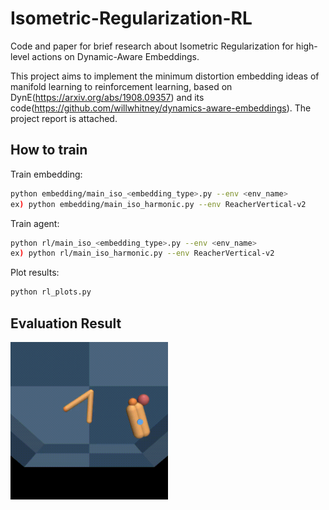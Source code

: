 # Isometric-Regularization-RL
Code and paper for brief research about Isometric Regularization for high-level actions on Dynamic-Aware Embeddings.

This project aims to implement the minimum distortion embedding ideas of manifold learning to reinforcement learning, based on DynE(https://arxiv.org/abs/1908.09357) and its code(https://github.com/willwhitney/dynamics-aware-embeddings). The project report is attached.

## How to train
Train embedding:
```bash
python embedding/main_iso_<embedding_type>.py --env <env_name>
ex) python embedding/main_iso_harmonic.py --env ReacherVertical-v2
```

Train agent:
```bash
python rl/main_iso_<embedding_type>.py --env <env_name>
ex) python rl/main_iso_harmonic.py --env ReacherVertical-v2
```

Plot results:
```bash
python rl_plots.py
```

## Evaluation Result
<img width="50%" src="project_results/1000000.gif"/>
